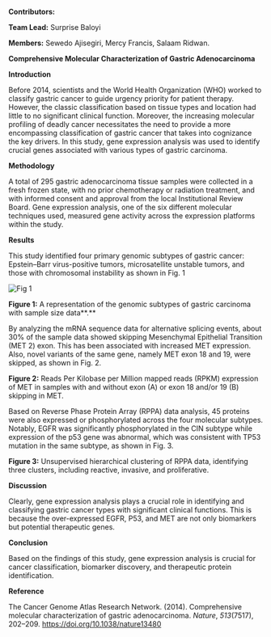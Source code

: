 **Contributors:**

**Team Lead:** Surprise Baloyi

**Members:** Sewedo Ajisegiri, Mercy Francis, Salaam Ridwan. 

**Comprehensive Molecular Characterization of Gastric Adenocarcinoma**

**Introduction**

Before 2014, scientists and the World Health Organization (WHO) worked to classify gastric cancer to guide urgency priority for patient therapy. However, the classic classification based on tissue types and location had little to no significant clinical function. Moreover, the increasing molecular profiling of deadly cancer necessitates the need to provide a more encompassing classification of gastric cancer that takes into cognizance the key drivers. In this study, gene expression analysis was used to identify crucial genes associated with various types of gastric carcinoma. 

**Methodology**

A total of 295 gastric adenocarcinoma tissue samples were collected in a fresh frozen state, with no prior chemotherapy or radiation treatment, and with informed consent and approval from the local Institutional Review Board. Gene expression analysis, one of the six different molecular techniques used, measured gene activity across the expression platforms within the study. 

**Results** 

This study identified four primary genomic subtypes of gastric cancer: Epstein–Barr virus-positive tumors, microsatellite unstable tumors, and those with chromosomal instability as shown in Fig. 1 


![Fig  1](https://github.com/user-attachments/assets/32904b0c-3337-4f4b-b000-ce6c43fe0718)




**Figure 1:** A representation of the genomic subtypes of gastric carcinoma with sample size data**.**

By analyzing the mRNA sequence data for alternative splicing events, about 30% of the sample data showed skipping Mesenchymal Epithelial Transition (MET 2\) exon. This has been associated with increased MET expression. Also, novel variants of the same gene, namely MET exon 18 and 19, were skipped, as shown in Fig. 2\. 

**Figure 2:** Reads Per Kilobase per Million mapped reads (RPKM) expression of MET in samples with and without exon (A) or exon 18 and/or 19 (B) skipping in MET. 

Based on Reverse Phase Protein Array (RPPA) data analysis, 45 proteins were also expressed or phosphorylated across the four molecular subtypes. Notably, EGFR was significantly phosphorylated in the CIN subtype while expression of the p53 gene was abnormal, which was consistent with TP53 mutation in the same subtype, as shown in Fig. 3\. 

**Figure 3:** Unsupervised hierarchical clustering of RPPA data, identifying three clusters, including reactive, invasive, and proliferative.

**Discussion**

Clearly, gene expression analysis plays a crucial role in identifying and classifying gastric cancer types with significant clinical functions. This is because the over-expressed EGFR, P53, and MET are not only biomarkers but potential therapeutic genes. 

**Conclusion**

Based on the findings of this study, gene expression analysis is crucial for cancer classification, biomarker discovery, and therapeutic protein identification.  

**Reference**

The Cancer Genome Atlas Research Network. (2014). Comprehensive molecular characterization of gastric adenocarcinoma. *Nature*, *513*(7517), 202–209. https://doi.org/10.1038/nature13480

